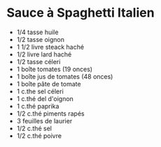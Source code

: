 # Sauce à Spaghetti Italien

- 1/4 tasse huile
- 1/2 tasse oignon
- 1 1/2 livre steack haché
- 1/2 livre lard haché
- 1/2 tasse céleri
- 1 boîte tomates (19 onces)
- 1 boîte jus de tomates (48 onces)
- 1 boîte pâte de tomate
- 1 c.the sel céleri
- 1 c.thé del d'oignon
- 1 c.thé paprika
- 1/2 c.thé piments rapés
- 3 feuilles de laurier
- 1/2 c.thé sel
- 1/2 c.thé poivre
